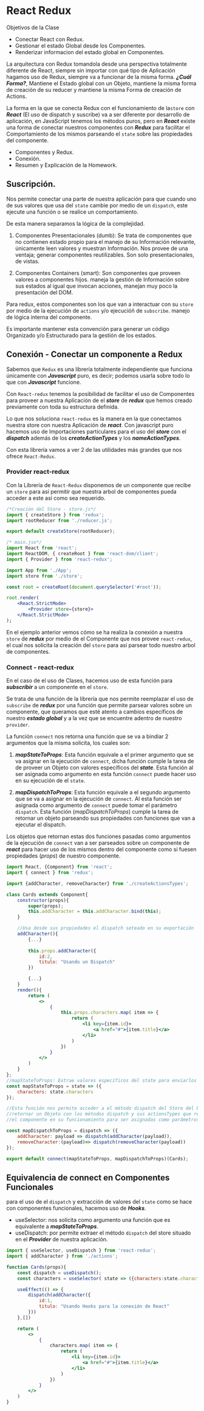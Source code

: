 # React Redux

Objetivos de la Clase

- Conectar React con Redux.
- Gestionar el estado Global desde los Componentes.
- Renderizar informacion del estado global en Componentes.

La arquitectura con Redux tomandola desde una perspectiva totalmente diferente de React, siempre sin importar con qué tipo de Aplicación hagamos uso de Redux, siempre va a funcionar de la misma forma. _**¿Cuál Forma?**_, Mantiene el Estado global con un Objeto, mantiene la misma forma de creación de su reducer y mantiene la misma Forma de creación de Actions.

La forma en la que se conecta Redux con el funcionamiento de la`store` con _**React**_ (El uso de dispatch y suscribe) va a ser diferente por desarrollo de aplicación, en JavaScript tenemos los métodos puros, pero en _**React**_ existe una forma de conectar nuestros componentes con _**Redux**_ para facilitar el Comportamiento de los mismos parseando el `state` sobre las propiedades del componente.

- Componentes y Redux.
- Conexión.
- Resumen y Explicación de la Homework.

## Suscripción.

Nos permite conectar una parte de nuestra aplicación para que cuando uno de sus valores que usa del `state` cambie por medio de un `dispatch`, este ejecute una función o se realice un comportamiento.

De esta manera separamos la lógica de la complejidad.

1. Componentes Presentacionales (dumb): Se trata de componentes que no contienen estado propio para el manejo de su Información relevante, únicamente leen valores y muestran Información. Nos provee de una ventaja; generar componentes reutilizables. Son solo presentacionales, de vistas.

2. Componentes Containers (smart): Son componentes que proveen valores a componentes hijos. maneja la gestión de Información sobre sus estados al igual que invocan acciones, manejan muy poco la presentación del DOM. 

Para redux, estos componentes son los que van a interactuar con su `store` por medio de la ejecución de `actions` y/o ejecucióñ de `subscribe`. manejo de lógica interna del componente.

Es importante mantener esta convención para generar un código Organizado y/o Estructurado para la gestión de los estados.

## Conexión - Conectar un componente a Redux

Sabemos que `Redux` es una librería totalmente independiente que funciona únicamente con _**Javascript**_ puro, es decir; podemos usarla sobre todo lo que con _**Javascript**_ funcione.

Con `React-redux` tenemos la posibilidad de facilitar el uso de Componentes para proveer a nuestra Aplicación de el _**store**_ de _**redux**_ que hemos creado previamente con toda su estructura definida.

Lo que nos soluciona `react-redux` es la manera en la que conectamos nuestra store con nuestra Aplicación de _**react**_. Con javascript puro hacemos uso de Importaciones particulares para el uso del _**store**_ con el _**dispatch**_ además de los _**createActionTypes**_ y los _**nameActionTypes**_.

Con esta librería vamos a ver 2 de las utilidades más grandes que nos ofrece `React-Redux`.

### Provider react-redux
Con la Librería de `React-Redux` disponemos de un componente que recibe un `store` para así permitir que nuestra arbol de componentes pueda acceder a este así como sea requerido.


```jsx
/*Creación del Store - store.js*/
import { createStore } from 'redux';
import rootReducer from './reducer.js';

export default createStore(rootReducer);

/* main.jsx*/
import React from 'react';
import ReactDOM, { createRoot } from 'react-dom/client';
import { Provider } from 'react-redux';

import App from './App';
import store from './store';

const root = createRoot(document.querySelector('#root'));

root.render(
    <React.StrictMode>
        <Provider store={store}>
    </React.StrictMode>
);
```
En el ejemplo anterior vemos cómo se ha realiza la conexión a nuestra `store` de _**redux**_ por medio de el Componente que nos provee `react-redux`, el cual nos solicita la creación del `store` para así parsear todo nuestro arbol de componentes.

### Connect - react-redux
En el caso de el uso de Clases, hacemos uso de esta función para _**subscribir**_ a un componente en el `store`.

Se trata de una función de la librería que nos permite reemplazar el uso de `subscribe` de _**redux**_ por una función que permite parsear valores sobre un componente, que queramos que esté atento a cambios específicos de nuestro _**estado global**_ y a la vez que se encuentre adentro de nuestro `provider`.

La función `connect` nos retorna una función que se va a bindiar 2 argumentos que la misma solicita, los cuales son:

1. _**mapStateToProps**_: Esta función equivale a el primer argumento que se va asignar en la ejecución de `connect`, dicha función cumple la tarea de de proveer un Objeto con valores específicos del _**state**_. Esta función al ser asignada como argumento en esta función `connect` puede hacer uso en su ejecución de el `state`.

2. _**mapDispatchToProps**_: Esta función equivale a el segundo argumento que se va a asignar en la ejecución de `connect`. Al esta función ser asignada como argumento de `connect` puede tomar el parámetro `dispatch`. Esta función (_mapDispatchToProps_) cumple la tarea de retornar un objeto parseando sus propiedades con funciones que van a ejecutar el dispatch.

Los objetos que retornan estas dos funciones pasadas como argumentos de la ejecución de `connect` van a ser parseados sobre un componente de _**react**_ para hacer uso de los mismos dentro del componente como si fuesen propiedades (_props_) de nuestro componente.

```jsx
import React, {Component} from 'react';
import { connect } from 'redux';

import {addCharacter, removeCharacter} from './createActionsTypes';

class Cards extends Component{
    constructor(props){
        super(props);
        this.addCharacter = this.addCharacter.bind(this);
    }

    //Usa desde sus propiedades el dispatch seteado en su exportación
    addCharacter(){
        {...}
        
        this.props.addCharacter({
            id:2,
            titulo: "Usando un Dispatch"
        })

        {...}
    }
    render(){
        return (
            <>
                {
                    this.props.characters.map( item => {
                        return (
                            <li key={item.id}>
                                <a href="#">{item.title}</a>
                            </li>
                        )
                    })
                }
            </>
        )
    }
};
//mapStateToProps: Extrae valores específicos del state para enviarlos al componente
const mapStateToProps = state => ({
    characters: state.characters
});

//Esta función nos permite acceder a el método dispatch del Store del Provider, para
//retornar un Objeto con los métodos dispatch y sus actionsTypes que requiere
//el componente en su funcionamiento para ser asignadas como parámetros.

const mapDispatchToProps = dispatch => ({
    addCharacter: payload => dispatch(addCharacter(payload)),
    removeCharacter:(payload)=> dispatch(removeCharacter(payload))
});

export default connect(mapStateToProps, mapDispatchToProps)(Cards);
```

## Equivalencia de connect en Componentes Funcionales

para el uso de el `dispatch` y extracción de valores del `state` como se hace con componentes funcionales, hacemos uso de _**Hooks**_.

- useSelector: nos solicita como argumento una función que es equivalente a _**mapStateToProps**_.
- useDispatch: por permite extraer el método `dispatch` del store situado en el _**Provider**_ de nuestra aplicación.

```jsx
import { useSelector, useDispatch } from 'react-redux';
import { addCharacter } from './actions';

function Cards(props){
    const dispatch = useDispatch();
    const characters = useSelector( state => ({characters:state.characters}));

    useEffect(() => {
        dispatch(addCharacter({
            id:1,
            titulo: "Usando Hooks para la conexión de React"
        }))
    },[])

    return (
        <>
            {
                characters.map( item => {
                    return (
                        <li key={item.id}>
                            <a href="#">{item.title}</a>
                        </li>
                    )
                })
            }
        </>
    )
}
```